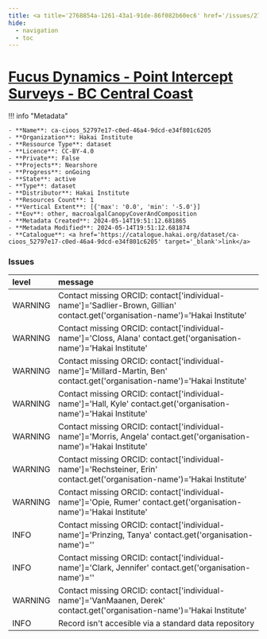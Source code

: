 ```yaml
---
title: <a title='2768854a-1261-43a1-91de-86f082b60ec6' href='/issues/2768854a-1261-43a1-91de-86f082b60ec6/' target='_blank'>Fucus Dynamics - Point Intercept Surveys - BC Central Coast</a>
hide:
  - navigation
  - toc
---
```


# <a title='2768854a-1261-43a1-91de-86f082b60ec6' href='/issues/2768854a-1261-43a1-91de-86f082b60ec6/' target='_blank'>Fucus Dynamics - Point Intercept Surveys - BC Central Coast</a>

<div id='map'></div>

!!! info "Metadata"
    
    - **Name**: ca-cioos_52797e17-c0ed-46a4-9dcd-e34f801c6205 
    - **Organization**: Hakai Institute 
    - **Ressource Type**: dataset 
    - **Licence**: CC-BY-4.0 
    - **Private**: False 
    - **Projects**: Nearshore 
    - **Progress**: onGoing 
    - **State**: active 
    - **Type**: dataset 
    - **Distributor**: Hakai Institute 
    - **Resources Count**: 1 
    - **Vertical Extent**: [{'max': '0.0', 'min': '-5.0'}] 
    - **Eov**: other, macroalgalCanopyCoverAndComposition 
    - **Metadata Created**: 2024-05-14T19:51:12.681865 
    - **Metadata Modified**: 2024-05-14T19:51:12.681874 
    - **Catalogue**: <a href='https://catalogue.hakai.org/dataset/ca-cioos_52797e17-c0ed-46a4-9dcd-e34f801c6205' target='_blank'>link</a> 

### Issues

| level   | message                                                                                                                       |
|:--------|:------------------------------------------------------------------------------------------------------------------------------|
| WARNING | Contact missing ORCID: contact['individual-name']='Sadlier-Brown, Gillian' contact.get('organisation-name')='Hakai Institute' |
| WARNING | Contact missing ORCID: contact['individual-name']='Closs, Alana' contact.get('organisation-name')='Hakai Institute'           |
| WARNING | Contact missing ORCID: contact['individual-name']='Millard-Martin, Ben' contact.get('organisation-name')='Hakai Institute'    |
| WARNING | Contact missing ORCID: contact['individual-name']='Hall, Kyle' contact.get('organisation-name')='Hakai Institute'             |
| WARNING | Contact missing ORCID: contact['individual-name']='Morris, Angela' contact.get('organisation-name')='Hakai Institute'         |
| WARNING | Contact missing ORCID: contact['individual-name']='Rechsteiner, Erin' contact.get('organisation-name')='Hakai Institute'      |
| WARNING | Contact missing ORCID: contact['individual-name']='Opie, Rumer' contact.get('organisation-name')='Hakai Institute'            |
| INFO    | Contact missing ORCID: contact['individual-name']='Prinzing, Tanya' contact.get('organisation-name')=''                       |
| INFO    | Contact missing ORCID: contact['individual-name']='Clark, Jennifer' contact.get('organisation-name')=''                       |
| WARNING | Contact missing ORCID: contact['individual-name']='VanMaanen, Derek' contact.get('organisation-name')='Hakai Institute'       |
| INFO    | Record isn't accesible via a standard data repository                                                                         |

<script>
   document.addEventListener("DOMContentLoaded", function() {
    var map = L.map('map').setView([51.505, -125.09], 5);
    L.tileLayer('https://tile.openstreetmap.org/{z}/{x}/{y}.png', {
        maxZoom: 19,
        attribution: '&copy; <a href="http://www.openstreetmap.org/copyright">OpenStreetMap</a>'
    }).addTo(map);
    var geojsonFeature = {
        "type": "Feature",
        "properties": {
            "name" : "<a title='2768854a-1261-43a1-91de-86f082b60ec6' href='/issues/2768854a-1261-43a1-91de-86f082b60ec6/' target='_blank'>Fucus Dynamics - Point Intercept Surveys - BC Central Coast</a>"
        },
        "geometry": {'type': 'Polygon', 'coordinates': [[[-128.2, 51.63], [-128.1, 51.63], [-128.1, 51.67], [-128.2, 51.67], [-128.2, 51.63]]]}
    }
    L.geoJSON(geojsonFeature).addTo(map);
   })
</script>